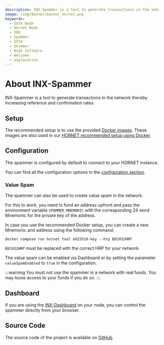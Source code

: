 ```yaml
---
description: INX-Spammer is a tool to generate transactions in the network thereby increasing reference and confirmation rates.
image: /img/Banner/banner_hornet.png
keywords:
  - IOTA Node
  - Hornet Node
  - INX
  - Spammer
  - IOTA
  - Shimmer
  - Node Software
  - Welcome
  - explanation
---
```


# About INX-Spammer

INX-Spammer is a tool to generate transactions in the network thereby increasing reference and confirmation rates.

## Setup

The recommended setup is to use the provided [Docker images](https://hub.docker.com/r/iotaledger/inx-spammer).
These images are also used in our [HORNET recommended setup using Docker](http://wiki.iota.org/hornet/develop/how_tos/using_docker).

## Configuration

The spammer is configured by default to connect to your HORNET instance.

You can find all the configuration options in the [configuration section](configuration.md).

### Value Spam

The spammer can also be used to create value spam in the network.

For this to work, you need to fund an address upfront and pass the environment variable `SPAMMER_MNEMONIC` with the corresponding 24 word Mnemonic for the private key of the address.

In case you use the recommended Docker setup, you can create a new Mnemonic and address using the following command:

```
docker compose run hornet tool ed25519-key --hrp BECH32HRP
```

`BECH32HRP` must be replaced with the correct HRP for your network.

The value spam can be enabled via Dashboard or by setting the parameter `valueSpamEnabled` to `true` in the configuration.

:::warning
You must not use the spammer in a network with real funds. You may loose access to your funds if you do so.
:::

## Dashboard

If you are using the [INX-Dashboard](https://github.com/iotaledger/inx-dashboard) on your node, you can control the spammer directly from your browser.

## Source Code

The source code of the project is available on [GitHub](https://github.com/iotaledger/inx-spammer).
